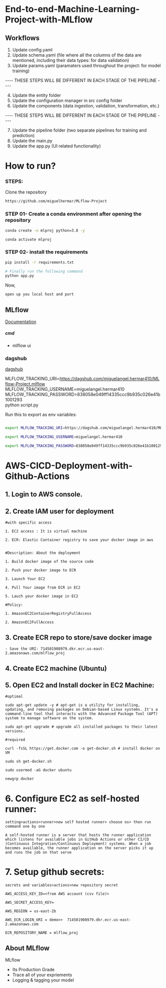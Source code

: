 # End-to-end-Machine-Learning-Project-with-MLflow


## Workflows

1. Update config.yaml
2. Update schema.yaml (file where all the columns of the data are mentioned, including their data types: for data validation)
3. Update params.yaml (paramaters used throughout the project: for model training)

---- THESE STEPS WILL BE DIFFERENT IN EACH STAGE OF THE PIPELINE ----

4. Update the entity folder
5. Update the configuration manager in src config folder
6. Update the components (data ingestion, validation, transformation, etc.)

---- THESE STEPS WILL BE DIFFERENT IN EACH STAGE OF THE PIPELINE ----

7. Update the pipeline folder (two separate pipelines for training and prediction)
8. Update the main.py
9. Update the app.py (UI related functionality) 



# How to run?
### STEPS:

Clone the repository

```bash
https://github.com/miguelhermar/MLflow-Project
```
### STEP 01- Create a conda environment after opening the repository

```bash
conda create -n mlproj python=3.8 -y
```

```bash
conda activate mlproj
```


### STEP 02- install the requirements
```bash
pip install -r requirements.txt
```


```bash
# Finally run the following command
python app.py
```

Now,
```bash
open up you local host and port
```



## MLflow

[Documentation](https://mlflow.org/docs/latest/index.html)


##### cmd
- mlflow ui

### dagshub
[dagshub](https://dagshub.com/)

MLFLOW_TRACKING_URI=https://dagshub.com/miguelangel.hermar410/MLflow-Project.mlflow \
MLFLOW_TRACKING_USERNAME=miguelangel.hermar410 \
MLFLOW_TRACKING_PASSWORD=838058e049ff14335ccc9b935c026e41b1001293 \
python script.py

Run this to export as env variables:

```bash

export MLFLOW_TRACKING_URI=https://dagshub.com/miguelangel.hermar410/MLflow-Project.mlflow

export MLFLOW_TRACKING_USERNAME=miguelangel.hermar410

export MLFLOW_TRACKING_PASSWORD=838058e049ff14335ccc9b935c026e41b1001293

```



# AWS-CICD-Deployment-with-Github-Actions

## 1. Login to AWS console.

## 2. Create IAM user for deployment

	#with specific access

	1. EC2 access : It is virtual machine

	2. ECR: Elastic Container registry to save your docker image in aws


	#Description: About the deployment

	1. Build docker image of the source code

	2. Push your docker image to ECR

	3. Launch Your EC2 

	4. Pull Your image from ECR in EC2

	5. Lauch your docker image in EC2

	#Policy:

	1. AmazonEC2ContainerRegistryFullAccess

	2. AmazonEC2FullAccess

	
## 3. Create ECR repo to store/save docker image
    - Save the URI: 714501908979.dkr.ecr.us-east-2.amazonaws.com/mlflow_proj

	
## 4. Create EC2 machine (Ubuntu) 

## 5. Open EC2 and Install docker in EC2 Machine:
	
	
	#optimal

	sudo apt-get update -y # apt-get is a utility for installing, updating, and removing packages on Debian-based Linux systems. It's a command-line tool that interacts with the Advanced Package Tool (APT) system to manage software on the system.

	sudo apt-get upgrade # upgrade all installed packages to their latest versions.
	
	#required

	curl -fsSL https://get.docker.com -o get-docker.sh # install docker on VM

	sudo sh get-docker.sh

	sudo usermod -aG docker ubuntu

	newgrp docker
	
# 6. Configure EC2 as self-hosted runner:
    setting>actions>runner>new self hosted runner> choose os> then run command one by one

	A self-hosted runner is a server that hosts the runner application which listens for available jobs in GitHub Actions or other CI/CD (Continuous Integration/Continuous Deployment) systems. When a job becomes available, the runner application on the server picks it up and runs the job on that serve


# 7. Setup github secrets:

	secrets and variables>actions>new repository secret

    AWS_ACCESS_KEY_ID=<from AWS account (csv file)>

    AWS_SECRET_ACCESS_KEY=

    AWS_REGION = us-east-2b

    AWS_ECR_LOGIN_URI = demo>>  714501908979.dkr.ecr.us-east-2.amazonaws.com

    ECR_REPOSITORY_NAME = mlflow_proj




## About MLflow 
MLflow

 - Its Production Grade
 - Trace all of your expriements
 - Logging & tagging your model


